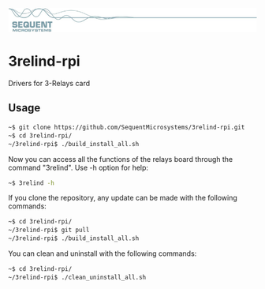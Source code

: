 [![3relind-rpi](res/sequent.jpg)](https://sequentmicrosystems.com)
# 3relind-rpi
Drivers for 3-Relays card

## Usage

```bash
~$ git clone https://github.com/SequentMicrosystems/3relind-rpi.git
~$ cd 3relind-rpi/
~/3relind-rpi$ ./build_install_all.sh
```

Now you can access all the functions of the relays board through the command "3relind". Use -h option for help:
```bash
~$ 3relind -h
```

If you clone the repository, any update can be made with the following commands:

```bash
~$ cd 3relind-rpi/  
~/3relind-rpi$ git pull
~/3relind-rpi$ ./build_install_all.sh
```  

You can clean and uninstall with the following commands:

```bash
~$ cd 3relind-rpi/
~/3relind-rpi$ ./clean_uninstall_all.sh
```